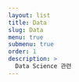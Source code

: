 ```yaml
---
layout: list
title: Data
slug: Data
menu: true
submenu: true
order: 1
description: >
  Data Science 관련
---
```

